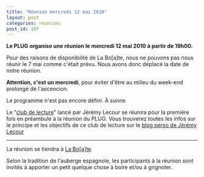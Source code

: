 ```yaml
---
title: "Réunion mercredi 12 mai 2010"
layout: post
categories: reunions
post_id: 167
---
```

**Le PLUG organise une réunion le mercredi 12 mai 2010 à partir de 19h00.**

Pour des raisons de disponibilité de La Bo\[a\]te, nous ne pouvons pas nous réunir le 7 mai comme c'était prévu. Nous avons donc déplacé la date de notre réunion.

**Attention, c'est un mercredi**, pour éviter d'être au milieu du week-end prolongé de l'ascencion.

Le programme n'est pas encore défini. À suivre.

Le "[club de lecture](http://jeremy.wordpress.com/2010/04/25/club-de-lecture-episode-pilote-date-et-sujet-fixes/)" lancé par Jérémy Lecour se réunira pour la première fois en préambule à la réunion du PLUG. Vous trouverez toutes les infos sur le principe et les objectifs de ce club de lecture sur le [blog perso de Jérémy Lecour](http://jeremy.wordpress.com/)

----
La réunion se tiendra à [La Bo\[a\]te](http://laboate.com/).

Selon la tradition de l'auberge espagnole, les participants à la réunion sont invités à apporter un petit quelque chose à boire et/ou à grignoter.